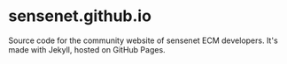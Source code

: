 # sensenet.github.io

Source code for the community website of sensenet ECM developers. It's made with Jekyll, hosted on GitHub Pages.

